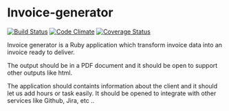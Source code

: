 Invoice-generator
=======
[![Build Status](https://travis-ci.org/fjbelchi/invoice-generator.svg?branch=master)](https://travis-ci.org/fjbelchi/invoice-generator)
[![Code Climate](https://codeclimate.com/repos/544f5899e30ba017a305d6e7/badges/501b593ff814a6c0cd2c/gpa.svg)](https://codeclimate.com/repos/544f5899e30ba017a305d6e7/feed)
[![Coverage Status](https://coveralls.io/repos/fjbelchi/invoice-generator/badge.png)](https://coveralls.io/r/fjbelchi/invoice-generator)

Invoice generator is a Ruby application which transform invoice data into an invoice ready to deliver.

The output should be in a PDF document and it should be open to support other outputs like html.

The application should containts information about the client and it should let us add hours or task easily. It should be opened to integrate with other services like Github, Jira, etc ..
